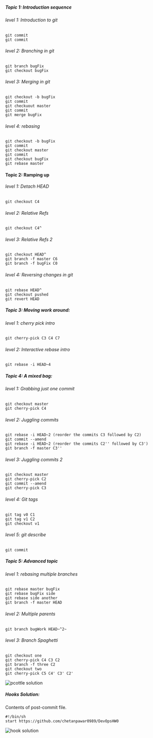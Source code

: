 ##### Topic 1: Introduction sequence
###### level 1: Introduction to git
<pre><code>git commit
git commit </code></pre>

###### level 2: Branching in git
<pre><code>git branch bugFix
git checkout bugFix</code></pre>

###### level 3: Merging in git
<pre><code>git checkout -b bugFix
git commit
git checkuout master
git commit
git merge bugFix</code></pre>

###### level 4: rebasing
<pre><code>git checkout -b bugFix
git commit
git checkout master
git commit
git checkout bugFix
git rebase master</code></pre>


#### Topic 2: Ramping up
###### level 1: Detach HEAD
<pre><code>git checkout C4</code></pre>

###### level 2: Relative Refs
<pre><code>git checkout C4^</code></pre>

###### level 3: Relative Refs 2
<pre><code>git checkout HEAD^
git branch -f master C6
git branch -f bugFix C0</code></pre>

###### level 4: Reversing changes in git
<pre><code>git rebase HEAD^
git checkout pushed
git revert HEAD</code></pre>


##### Topic 3: Moving work around:
###### level 1: cherry pick intro
<pre><code>git cherry-pick C3 C4 C7</code></pre>

###### level 2: Interactive rebase intro
<pre><code>git rebase -i HEAD~4</code></pre>


##### Topic 4: A mixed bag:
###### level 1: Grabbing just one commit 
<pre><code>git checkout master
git cherry-pick C4</code></pre>

###### level 2: Juggling commits
<pre><code>git rebase -i HEAD~2 (reorder the commits C3 followed by C2)
git commit --amend
git rebase -i HEAD~2 (reorder the commits C2'' followed by C3')
git branch -f master C3''</code></pre>

###### level 3: Juggling commits 2
<pre><code>git checkout master
git cherry-pick C2
git commit --amend
git cherry-pick C3</code></pre>

###### level 4: Git tags
<pre><code>git tag v0 C1
git tag v1 C2
git checkout v1</code></pre>

###### level 5: git describe
<pre><code>git commit</code></pre>


##### Topic 5: Advanced topic
###### level 1: rebasing multiple branches
<pre><code>git rebase master bugFix
git rebase bugFix side
git rebase side another
git branch -f master HEAD</code></pre>

###### level 2: Multiple parents
<pre><code>git branch bugWork HEAD~^2~</code></pre>

###### level 3: Branch Spaghetti
<pre><code>git checkout one
git cherry-pick C4 C3 C2
git branch -f three C2
git checkout two
git cherry-pick C5 C4' C3' C2'</code></pre>

![pcottle solution][pcottle_op]

##### Hooks Solution:
Contents of post-commit file.
<pre><code>#!/bin/sh
start https://github.com/chetanpawar0989/DevOpsHW0</code></pre>

![hook solution][hook_op]

[pcottle_op]: https://github.com/chetanpawar0989/DevOpsHW0/blob/master/pcottle-git.jpg
[hook_op]: https://github.com/chetanpawar0989/DevOpsHW0/blob/master/hook.gif
